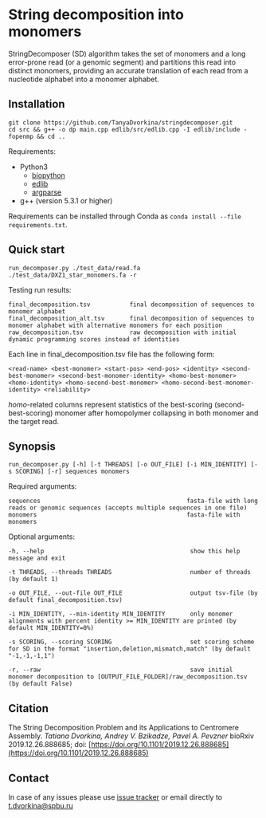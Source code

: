 # String decomposition into monomers

StringDecomposer (SD) algorithm takes the set of monomers and a long error-prone read (or a genomic segment) and partitions this read into distinct monomers, providing an accurate translation of each read from a nucleotide alphabet into a monomer alphabet.


## Installation

    git clone https://github.com/TanyaDvorkina/stringdecomposer.git
    cd src && g++ -o dp main.cpp edlib/src/edlib.cpp -I edlib/include -fopenmp && cd ..

Requirements:
- Python3
    - [biopython](https://biopython.org/wiki/Download)
    - [edlib](https://pypi.org/project/edlib/)
    - [argparse](https://pypi.org/project/argparse/)
- g++ (version 5.3.1 or higher)

Requirements can be installed through Conda as ```conda install --file requirements.txt```.

## Quick start

    run_decomposer.py ./test_data/read.fa ./test_data/DXZ1_star_monomers.fa -r

Testing run results:

    final_decomposition.tsv           final decomposition of sequences to monomer alphabet
    final_decomposition_alt.tsv       final decomposition of sequences to monomer alphabet with alternative monomers for each position
    raw_decomposition.tsv             raw decomposition with initial dynamic programming scores instead of identities

Each line in final_decomposition.tsv file has the following form:

    <read-name> <best-monomer> <start-pos> <end-pos> <identity> <second-best-monomer> <second-best-monomer-identity> <homo-best-monomer> <homo-identity> <homo-second-best-monomer> <homo-second-best-monomer-identity> <reliability>

_homo_-related columns represent statistics of the best-scoring (second-best-scoring) monomer after homopolymer collapsing in both monomer and the target read.


## Synopsis

    run_decomposer.py [-h] [-t THREADS] [-o OUT_FILE] [-i MIN_IDENTITY] [-s SCORING] [-r] sequences monomers

Required arguments:

    sequences                                         fasta-file with long reads or genomic sequences (accepts multiple sequences in one file)
    monomers                                          fasta-file with monomers

Optional arguments:

    -h, --help                                         show this help message and exit

    -t THREADS, --threads THREADS                      number of threads (by default 1)

    -o OUT_FILE, --out-file OUT_FILE                   output tsv-file (by default final_decomposition.tsv)

    -i MIN_IDENTITY, --min-identity MIN_IDENTITY       only monomer alignments with percent identity >= MIN_IDENTITY are printed (by default MIN_IDENTITY=0%)

    -s SCORING, --scoring SCORING                      set scoring scheme for SD in the format "insertion,deletion,mismatch,match" (by default "-1,-1,-1,1")

    -r, --raw                                          save initial monomer decomposition to [OUTPUT_FILE_FOLDER]/raw_decomposition.tsv (by default False)


## Citation

The String Decomposition Problem and its Applications to Centromere Assembly. *Tatiana Dvorkina, Andrey V. Bzikadze, Pavel A. Pevzner* bioRxiv 2019.12.26.888685; doi: [https://doi.org/10.1101/2019.12.26.888685](https://doi.org/10.1101/2019.12.26.888685)

## Contact

In case of any issues please use [issue tracker](https://github.com/ablab/stringdecomposer/issues) or email directly to [t.dvorkina@spbu.ru](mailto:t.dvorkina@spbu.ru)
